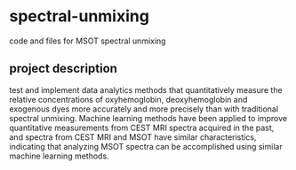 # spectral-unmixing
code and files for MSOT spectral unmixing

## project description
test and implement data analytics methods that quantitatively measure the relative concentrations of oxyhemoglobin, deoxyhemoglobin and exogenous dyes more accurately and more precisely than with traditional spectral unmixing.  Machine learning methods have been applied to improve quantitative measurements from CEST MRI spectra acquired in the past, and spectra from CEST MRI and MSOT have similar characteristics, indicating that analyzing MSOT spectra can be accomplished using similar machine learning methods.
